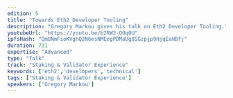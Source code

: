 ```yaml
---
edition: 5
title: "Towards Eth2 Developer Tooling"
description: "Gregory Markou gives his talk on Eth2 Developer Tooling."
youtubeUrl: "https://youtu.be/b2RW2-QOq0U"
ipfsHash: "QmUNmFioKVghQ2N6esNMEegPDMaUg8SGzpjp9HjqEaHBfj"
duration: 731
expertise: "Advanced"
type: "Talk"
track: "Staking & Validator Experience"
keywords: ['eth2','developers','technical']
tags: ['Staking & Validator Experience']
speakers: ['Gregory Markou']
---
```

